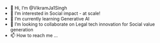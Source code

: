 - 👋 Hi, I’m @VikramJa1Singh
- 👀 I’m interested in Social impact - at scale!
- 🌱 I’m currently learning Generative AI
- 💞️ I’m looking to collaborate on Legal tech innovation for Social value generation  
- 📫 How to reach me ...

<!---
VikramJa1Singh/VikramJa1Singh is a ✨ special ✨ repository because its `README.md` (this file) appears on your GitHub profile.
You can click the Preview link to take a look at your changes.
--->
